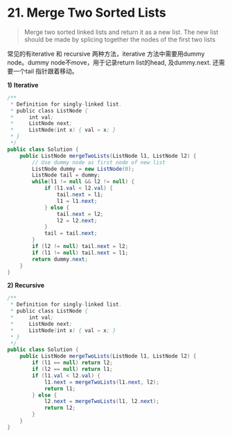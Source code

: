# 21. Merge Two Sorted Lists

> Merge two sorted linked lists and return it as a new list. The new list should be made by splicing together the nodes of the first two lists

常见的有iterative 和 recursive 两种方法，iterative 方法中需要用dummy node。dummy node不move，用于记录return list的head, 及dummy.next. 还需要一个tail 指针跟着移动。

**1\)** **Iterative**

```java
/**
 * Definition for singly-linked list.
 * public class ListNode {
 *     int val;
 *     ListNode next;
 *     ListNode(int x) { val = x; }
 * }
 */
public class Solution {
    public ListNode mergeTwoLists(ListNode l1, ListNode l2) {
        // Use dummy node as first node of new list 
        ListNode dummy = new ListNode(0);
        ListNode tail = dummy;
        while(l1 != null && l2 != null) {
            if (l1.val < l2.val) {
                tail.next = l1;
                l1 = l1.next;
            } else {
                tail.next = l2;
                l2 = l2.next;
            }
            tail = tail.next;
        }
        if (l2 != null) tail.next = l2;
        if (l1 != null) tail.next = l1;
        return dummy.next;
    }
} 
```

**2\) Recursive**

```java
/**
 * Definition for singly-linked list.
 * public class ListNode {
 *     int val;
 *     ListNode next;
 *     ListNode(int x) { val = x; }
 * }
 */
public class Solution {
    public ListNode mergeTwoLists(ListNode l1, ListNode l2) {
        if (l1 == null) return l2;
        if (l2 == null) return l1;
        if (l1.val < l2.val) {
            l1.next = mergeTwoLists(l1.next, l2);
            return l1;
        } else {
            l2.next = mergeTwoLists(l1, l2.next);
            return l2;
        }
    }
}
```



